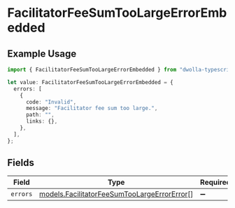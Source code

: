# FacilitatorFeeSumTooLargeErrorEmbedded

## Example Usage

```typescript
import { FacilitatorFeeSumTooLargeErrorEmbedded } from "dwolla-typescript";

let value: FacilitatorFeeSumTooLargeErrorEmbedded = {
  errors: [
    {
      code: "Invalid",
      message: "Facilitator fee sum too large.",
      path: "",
      links: {},
    },
  ],
};
```

## Fields

| Field                                                                                            | Type                                                                                             | Required                                                                                         | Description                                                                                      |
| ------------------------------------------------------------------------------------------------ | ------------------------------------------------------------------------------------------------ | ------------------------------------------------------------------------------------------------ | ------------------------------------------------------------------------------------------------ |
| `errors`                                                                                         | [models.FacilitatorFeeSumTooLargeErrorError](../models/facilitatorfeesumtoolargeerrorerror.md)[] | :heavy_minus_sign:                                                                               | N/A                                                                                              |